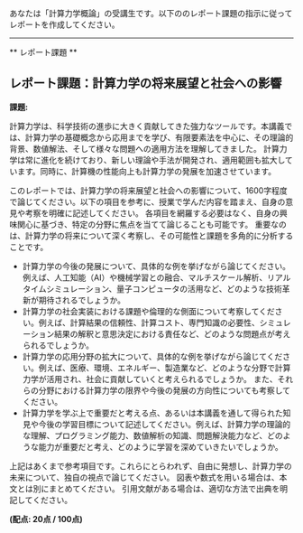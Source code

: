 あなたは「計算力学概論」の受講生です。以下ののレポート課題の指示に従ってレポートを作成してください。

---------------------------------------
** レポート課題 **

## レポート課題：計算力学の将来展望と社会への影響

**課題:**

計算力学は、科学技術の進歩に大きく貢献してきた強力なツールです。本講義では、計算力学の基礎概念から応用までを学び、有限要素法を中心に、その理論的背景、数値解法、そして様々な問題への適用方法を理解してきました。  計算力学は常に進化を続けており、新しい理論や手法が開発され、適用範囲も拡大しています。同時に、計算機の性能向上も計算力学の発展を加速させています。

このレポートでは、計算力学の将来展望と社会への影響について、1600字程度で論じてください。以下の項目を参考に、授業で学んだ内容を踏まえ、自身の意見や考察を明確に記述してください。  各項目を網羅する必要はなく、自身の興味関心に基づき、特定の分野に焦点を当てて論じることも可能です。  重要なのは、計算力学の将来について深く考察し、その可能性と課題を多角的に分析することです。

* 計算力学の今後の発展について、具体的な例を挙げながら論じてください。例えば、人工知能（AI）や機械学習との融合、マルチスケール解析、リアルタイムシミュレーション、量子コンピュータの活用など、どのような技術革新が期待されるでしょうか。
* 計算力学の社会実装における課題や倫理的な側面について考察してください。例えば、計算結果の信頼性、計算コスト、専門知識の必要性、シミュレーション結果の解釈と意思決定における責任など、どのような問題点が考えられるでしょうか。
* 計算力学の応用分野の拡大について、具体的な例を挙げながら論じてください。例えば、医療、環境、エネルギー、製造業など、どのような分野で計算力学が活用され、社会に貢献していくと考えられるでしょうか。  また、それらの分野における計算力学の限界や今後の発展の方向性についても考察してください。
* 計算力学を学ぶ上で重要だと考える点、あるいは本講義を通して得られた知見や今後の学習目標について記述してください。例えば、計算力学の理論的な理解、プログラミング能力、数値解析の知識、問題解決能力など、どのような能力が重要だと考え、どのように学習を深めていきたいでしょうか。

上記はあくまで参考項目です。これらにとらわれず、自由に発想し、計算力学の未来について、独自の視点で論じてください。  図表や数式を用いる場合は、本文とは別にまとめてください。  引用文献がある場合は、適切な方法で出典を明記してください。


**(配点: 20点 / 100点)**
